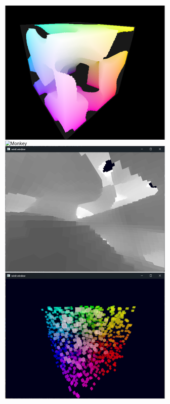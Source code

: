 
![Cube](./screenshots/Cube.png)
![Monkey](./screenshots/Monkey.png)
![depth](./screenshots/depth.png)
![instancing](./screenshots/instancing.png)





